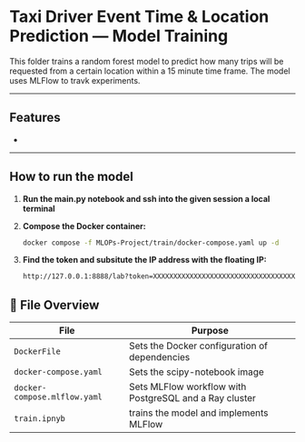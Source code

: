 
# Taxi Driver Event Time & Location Prediction — Model Training

This folder trains a random forest model to predict how many trips will be requested from a certain location within a 15 minute time frame. The model uses MLFlow to travk experiments. 

---

## Features

- 

---

## How to run the model

1. **Run the main.py notebook and ssh into the given session a local terminal**

2. **Compose the Docker container:**
   ```bash
   docker compose -f MLOPs-Project/train/docker-compose.yaml up -d
   ```

3. **Find the token and subsitute the IP address with the floating IP:**
   ```bash
   http://127.0.0.1:8888/lab?token=XXXXXXXXXXXXXXXXXXXXXXXXXXXXXXXXXXXXXXXXXXXXXXXXXX
   ```

## 🧾 File Overview

| File                   | Purpose                                          |
|------------------------|--------------------------------------------------|
| `DockerFile`           | Sets the Docker configuration of dependencies    |
| `docker-compose.yaml`   | Sets the scipy-notebook image                    |
| `docker-compose.mlflow.yaml` | Sets MLFlow workflow with PostgreSQL and a Ray cluster   |
| `train.ipnyb`            | trains the model and implements MLFlow         |




